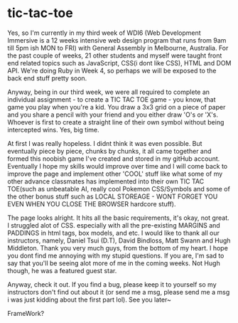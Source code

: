 # tic-tac-toe

Yes, so I'm currently in my third week of WDI6 (Web Development Immersive is a 12 weeks intensive web design program that runs from 9am till 5pm ish MON to FRI) with General Assembly in Melbourne, Australia. For the past couple of weeks, 21 other students and myself were taught front end related topics such as JavaScript, CSS(i dont like CSS), HTML and DOM API. We're doing Ruby in Week 4, so perhaps we will be exposed to the back end stuff pretty soon.

Anyway, being in our third week, we were all required to complete an individual assignment - to create a TIC TAC TOE game - you know, that game you play when you're a kid. You draw a 3x3 grid on a piece of paper and you share a pencil with your friend and you either draw 'O's or 'X's. Whoever is first to create a straight line of their own symbol without being intercepted wins. Yes, big time.

At first I was really hopeless. I didnt think it was even possible. But eventually piece by piece, chunks by chunks, it all came together and formed this noobish game I've created and stored in my gitHub account. Eventually I hope my skills would improve over time and I will come back to improve the page and implement other 'COOL' stuff like what some of my other advance classmates has implemented into their own TIC TAC TOE(such as unbeatable AI, really cool Pokemon CSS/Symbols and some of the other bonus stuff such as LOCAL STOREAGE - WONT FORGET YOU EVEN WHEN YOU CLOSE THE BROWSER hardcore stuff).

The page looks alright. It hits all the basic requirements, it's okay, not great. I struggled alot of CSS. especially with all the pre-existing MARGINS and PADDINGS in html tags, box models, and etc. I would like to thank all our instructors, namely, Daniel Tsui (D.T), David Bindloss, Matt Swann and Hugh Middleton. Thank you very much guys, from the bottom of my heart. I hope you dont find me annoying with my stupid questions. If you are, I'm sad to say that you'll be seeing alot more of me in the coming weeks. Not Hugh though, he was a featured guest star.

Anyway, check it out. If you find a bug, please keep it to yourself so my instructors don't find out about it (or send me a msg, please send me a msg i was just kidding about the first part lol). See you later~

FrameWork?
